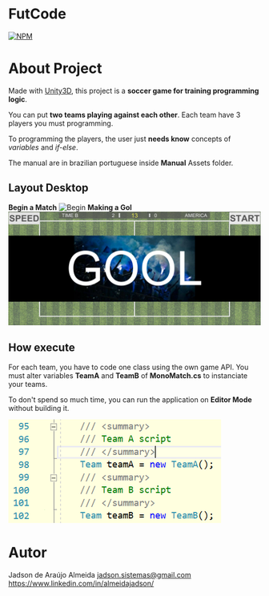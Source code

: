 # FutCode 
[![NPM](http://opengamingfoundation.org/img/home_logo1.gif)](http://www.opengamingfoundation.org/ogl.html) 

# About Project

Made with [Unity3D](https://unity.com/ "Site da DevSuperior"), this project is a **soccer game for training programming logic**.

You can put **two teams playing against each other**. Each team have 3 players you must programming.

To programming the players, the user just **needs know** concepts of *variables* and *if-else*. 

The manual are in brazilian portuguese inside **Manual** Assets folder.

## Layout Desktop
**Begin a Match** ![Begin](https://github.com/jadinhu/FutCode/blob/main/Assets/Image/External%20Usage/Campo2.png) 
**Making a Gol** ![Gol](https://github.com/jadinhu/FutCode/blob/main/Assets/Image/External%20Usage/Gol.png)

## How execute

For each team, you have to code one class using the own game API. You must alter variables **TeamA** and **TeamB** of **MonoMatch.cs**  to instanciate your teams.

To don't spend so much time, you can run the application on **Editor Mode** without building it. 

![Variables TeamA and TeamB](https://github.com/jadinhu/FutCode/blob/main/Assets/Image/External%20Usage/Times.png)

# Autor

Jadson de Araújo Almeida
jadson.sistemas@gmail.com
https://www.linkedin.com/in/almeidajadson/
